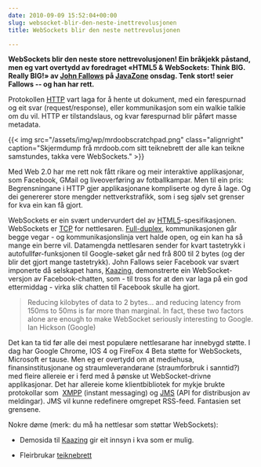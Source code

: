 ```yaml
---
date: 2010-09-09 15:52:04+00:00
slug: websocket-blir-den-neste-inettrevolusjonen
title: WebSockets blir den neste nettrevolusjonen

---
```

**WebSockets blir den neste store nettrevolusjonen! Ein bråkjekk påstand, men eg vart overtydd av foredraget «HTML5 & WebSockets: Think BIG.  Really BIG!»  av [John Fallows](http://johnfallows.sys-con.com/) på [JavaZone](http://javazone.no) onsdag. Tenk stort! seier Fallows -- og han har rett.**

<!--more-->


Protokollen [HTTP](http://en.wikipedia.org/wiki/HTTP) vart laga for å hente ut dokument, med ein førespurnad og eit svar (request/response), eller kommunikasjon som ein walkie talkie om du vil. HTTP er tilstandslaus, og kvar førespurnad blir påført masse metadata. 

{{< img src="/assets/img/wp/mrdoobscratchpad.png" class="alignright" caption="Skjermdump frå mrdoob.com sitt teiknebrett der alle kan teikne samstundes, takka vere WebSockets." >}}

Med Web 2.0 har me rett nok fått rikare og meir interaktive applikasjonar, som Facebook, GMail og liveoverføring av fotballkampar. Men til ein pris: Begrensningane i HTTP gjer applikasjonane kompliserte og dyre å lage. Og dei genererer store mengder nettverkstrafikk, som i seg sjølv set grenser for kva ein kan få gjort.


WebSockets er ein svært undervurdert del av [HTML5](http://dev.w3.org/html5/spec/Overview.html)-spesifikasjonen. WebSockets er [TCP](http://www.igvita.com/2009/12/22/ruby-websockets-tcp-for-the-browser/) for nettlesaren. [Full-duplex](http://en.wikipedia.org/wiki/Duplex_%28telecommunications%29#Full-duplex), kommunikasjonen går begge vegar - og kommunikasjonslinja vert halde open, og ein kan ha så mange ein berre vil. Datamengda nettlesaren sender for kvart tastetrykk i autofullfør-funksjonen til Google-søket går ned frå 800 til 2 bytes (og der blir det gjort mange tastetrykk). John Fallows seier Facebook var svært imponerte då selskapet hans, [Kaazing](http://kaazing.com/), demonstrerte ein WebSocket-versjon av Facebook-chatten, som - til tross for at den var laga på ein god ettermiddag - virka slik chatten til Facebook skulle ha gjort.


<blockquote>Reducing kilobytes of data to 2 bytes… and reducing latency from  150ms to 50ms is far more than marginal. In fact, these two factors  alone are enough to make WebSocket seriously interesting to Google.
Ian Hickson (Google)</blockquote>


Det kan ta tid før alle dei mest populære nettlesarane har innebygd støtte. I dag har Google Chrome, IOS 4 og FireFox 4 Beta støtte for WebSockets, Microsoft er tause. Men eg er overtydd om at mediehusa, finansinstitusjonane og straumleverandørane (straumforbruk i sanntid?) med fleire allereie er i ferd med å pønske ut WebSocket-drivne applikasjonar. Det har allereie kome klientbibliotek for mykje brukte protokollar som  [XMPP](http://en.wikipedia.org/wiki/Extensible_Messaging_and_Presence_Protocol) (instant messaging) og [JMS](http://en.wikipedia.org/wiki/Java_Message_Service) (API for distribusjon av meldingar). JMS vil kunne redefinere omgrepet RSS-feed. Fantasien set grensene.

Nokre døme (merk: du må ha nettlesar som støttar WebSockets):



	
  * Demosida til [Kaazing](http://kaazing.me/) gir eit innsyn i kva som er mulig.

	
  * Fleirbrukar [teiknebrett](http://mrdoob.com/projects/multiuserpad/)


